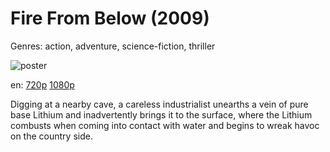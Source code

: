 # Fire From Below (2009)

Genres: action, adventure, science-fiction, thriller

![poster](http://image.tmdb.org/t/p/w500/jgk0jwl7qrYKc4ShaD8pGOKTpOK.jpg)

en:
  [720p](magnet:?xt=urn:btih:8c730210aac4232d31439e29df348e239af81c36&dn=Fire+from+Below+%282009%29+720p+BrRip+x264+-+YIFY&tr=udp%3A%2F%2Ftracker.openbittorrent.com%3A80%2Fannounce&tr=udp%3A%2F%2Fglotorrents.pw%3A6969%2Fannounce&tr=udp%3A%2F%2Ftracker.openbittorrent.com%3A80%2Fannounce&tr=udp%3A%2F%2Ftracker.opentrackr.org%3A1337%2Fannounce&tr=udp%3A%2F%2Fzer0day.to%3A1337%2Fannounce&tr=udp%3A%2F%2Ftracker.coppersurfer.tk%3A6969%2Fannounce)
  [1080p](magnet:?xt=urn:btih:73386203a3045416e36f298583451e3761b228d7&dn=Fire+from+Below+%282009%29+1080p+BrRip+x264+-+YIFY&tr=udp%3A%2F%2Ftracker.openbittorrent.com%3A80%2Fannounce&tr=udp%3A%2F%2Fglotorrents.pw%3A6969%2Fannounce&tr=udp%3A%2F%2Ftracker.openbittorrent.com%3A80%2Fannounce&tr=udp%3A%2F%2Ftracker.opentrackr.org%3A1337%2Fannounce&tr=udp%3A%2F%2Fzer0day.to%3A1337%2Fannounce&tr=udp%3A%2F%2Ftracker.coppersurfer.tk%3A6969%2Fannounce)
  


Digging at a nearby cave, a careless industrialist unearths a vein of pure base Lithium and inadvertently brings it to the surface, where the Lithium combusts when coming into contact with water and begins to wreak havoc on the country side.